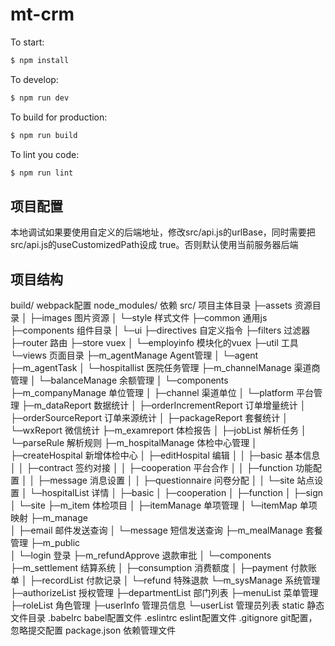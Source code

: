 # mt-crm

To start:

```bash
$ npm install
```

To develop:

```bash
$ npm run dev
```

To build for production:

```bash
$ npm run build
```

To lint you code:

```bash
$ npm run lint
```

## 项目配置
本地调试如果要使用自定义的后端地址，修改src/api.js的urlBase，同时需要把src/api.js的useCustomizedPath设成 true。否则默认使用当前服务器后端

## 项目结构
build/          webpack配置
node_modules/   依赖
src/            项目主体目录
├─assets 资源目录
│  ├─images 图片资源
│  └─style  样式文件
├─common  通用js  
├─components  组件目录
│  └─ui
├─directives 自定义指令
├─filters 过滤器
├─router  路由
├─store vuex
│  └─employinfo 模块化的vuex
├─util  工具
└─views 页面目录
    ├─m_agentManage Agent管理
    │  └─agent 
    ├─m_agentTask 
    │  └─hospitallist 医院任务管理
    ├─m_channelManage 渠道商管理
    │  └─balanceManage  余额管理
    │      └─components
    ├─m_companyManage 单位管理
    │  ├─channel  渠道单位
    │  └─platform 平台管理
    ├─m_dataReport  数据统计
    │  ├─orderIncrementReport 订单增量统计
    │  ├─orderSourceReport  订单来源统计
    │  ├─packageReport  套餐统计
    │  └─wxReport 微信统计
    ├─m_examreport  体检报告
    │  ├─jobList  解析任务
    │  └─parseRule  解析规则
    ├─m_hospitalManage  体检中心管理
    │  ├─createHospital 新增体检中心
    │  ├─editHospital 编辑
    │  │  ├─basic 基本信息
    │  │  ├─contract  签约对接
    │  │  ├─cooperation 平台合作
    │  │  ├─function  功能配置
    │  │  ├─message 消息设置
    │  │  ├─questionnaire 问卷分配
    │  │  └─site  站点设置
    │  └─hospitalList 详情
    │      ├─basic
    │      ├─cooperation
    │      ├─function
    │      ├─sign
    │      └─site
    ├─m_item  体检项目
    │  ├─itemManage 单项管理
    │  └─itemMap  单项映射
    ├─m_manage  
    │  ├─email  邮件发送查询
    │  └─message  短信发送查询
    ├─m_mealManage  套餐管理
    ├─m_public  
    │  └─login  登录
    ├─m_refundApprove 退款审批
    │  └─components
    ├─m_settlement  结算系统
    │  ├─consumption  消费额度
    │  ├─payment  付款账单
    │  ├─recordList 付款记录
    │  └─refund 特殊退款
    └─m_sysManage 系统管理
        ├─authorizeList 授权管理
        ├─departmentList   部门列表
        ├─menuList  菜单管理
        ├─roleList  角色管理
        ├─userInfo  管理员信息
        └─userList  管理员列表
static          静态文件目录
.babelrc        babel配置文件
.eslintrc       eslint配置文件
.gitignore      git配置，忽略提交配置
package.json    依赖管理文件



